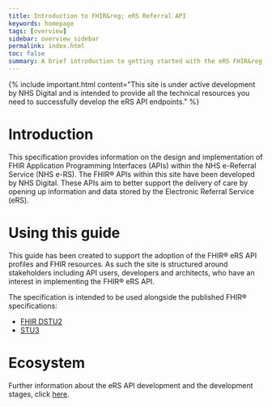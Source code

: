 ```yaml
---
title: Introduction to FHIR&reg; eRS Referral API
keywords: homepage
tags: [overview]
sidebar: overview_sidebar
permalink: index.html
toc: false
summary: A brief introduction to getting started with the eRS FHIR&reg; APIs.
---
```


{% include important.html content="This site is under active development by NHS Digital and is intended to provide all the technical resources you need to successfully develop the eRS API endpoints." %}

# Introduction #

This specification provides information on the design and implementation of FHIR Application Programming Interfaces (APIs) within the NHS e-Referral Service (NHS e-RS). 
The FHIR&reg; APIs within this site have been developed by NHS Digital. These APIs aim to better support the delivery of care by opening up information and data stored by the Electronic Referral Service (eRS).

# Using this guide #

This guide has been created to support the adoption of the FHIR&reg; eRS API profiles and FHIR resources. As such the site is structured around stakeholders including API users, developers and architects, who have an interest in implementing the FHIR® eRS API.

The specification is intended to be used alongside the published FHIR&reg; specifications:
- [FHIR DSTU2](https://www.hl7.org/fhir/DSTU2/)
- [STU3](http://hl7.org/fhir/)

# Ecosystem #
Further information about the eRS API development and the development stages, click [here](https://developer.nhs.uk/apis/e-Referrals/index.html).
